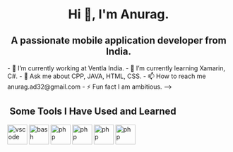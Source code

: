<div align="center"> 
<h1> Hi 👋, I'm Anurag.<//h1>
</div>
<div align="center"> 
  <h2>A passionate mobile application developer from India.</h2>
</div>
- 🔭 I’m currently working at Ventla India.
- 🌱 I’m currently learning Xamarin, C#.
- 💬 Ask me about CPP, JAVA, HTML, CSS.
- 📫 How to reach me anurag.ad32@gmail.com
- ⚡ Fun fact I am ambitious.
-->
<h2>&nbsp;Some Tools I Have Used and Learned</h2>
<p align="left">
<img src="https://cdn.jsdelivr.net/gh/devicons/devicon/icons/vscode/vscode-original.svg" alt="vscode" width="45" height="45"/>
<img src="https://upload.wikimedia.org/wikipedia/commons/9/95/Android_Studio_Icon_3.6.svg" alt="bash" width="45" height="45"/>
<img src="https://firebase.google.com/static/downloads/brand-guidelines/SVG/logo-logomark.svg" alt="php" width="45" height="45"/>
<img src="https://www.svgrepo.com/show/43101/java.svg" alt="php" width="45" height="45"/>
<img src="https://upload.wikimedia.org/wikipedia/commons/1/18/ISO_C%2B%2B_Logo.svg" alt="php" width="45" height="45"/>
<img src="https://cdn.worldvectorlogo.com/logos/c--4.svg" alt="php" width="45" height="45"/>
</p>
